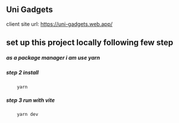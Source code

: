 ## Uni Gadgets

client site url: https://uni-gadgets.web.app/

## set up this project locally following few step

##### as a package manager i am use yarn

##### step 2 install

```bash
    yarn
```

##### step 3 run with vite

```bash
    yarn dev
```
